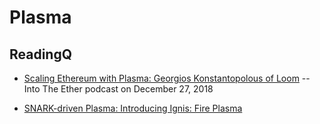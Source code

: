 # Plasma

## ReadingQ

* [Scaling Ethereum with Plasma: Georgios Konstantopolous of Loom](https://podcast.ethhub.io/scaling-ethereum-with-plasma-georgios-konstantopoulos-of-loom) -- Into The Ether podcast on December 27, 2018

* [SNARK-driven Plasma: Introducing Ignis: Fire Plasma](https://medium.com/plasma-ignis/presenting-ignis-plasma-of-fire-502fab5a6f17)

